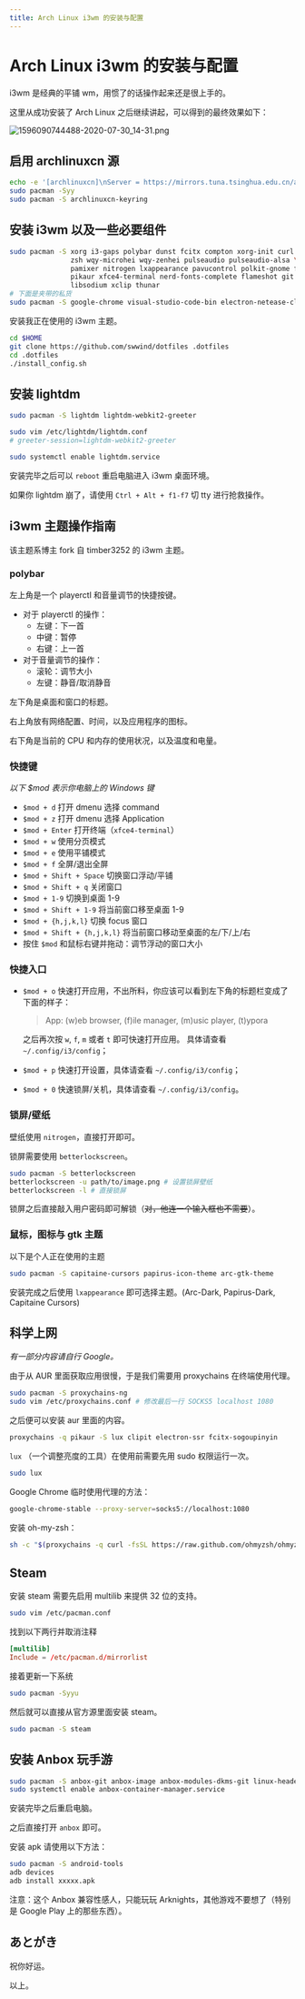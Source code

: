 ```yaml
---
title: Arch Linux i3wm 的安装与配置
---
```


# Arch Linux i3wm 的安装与配置

<script setup>
import VueMetadata from "@/components/metadata/Metadata.vue"
</script>

<vue-metadata author="swwind" time="2020-7-30" tags="archlinux,lightdm">
</vue-metadata>

i3wm 是经典的平铺 wm，用惯了的话操作起来还是很上手的。

这里从成功安装了 Arch Linux 之后继续讲起，可以得到的最终效果如下：

![1596090744488-2020-07-30_14-31.png](/assets/1596090744488-2020-07-30_14-31.png)

## 启用 archlinuxcn 源

```bash
echo -e '[archlinuxcn]\nServer = https://mirrors.tuna.tsinghua.edu.cn/archlinuxcn/$arch' | sudo tee -a /etc/pacman.conf > /dev/null
sudo pacman -Syy
sudo pacman -S archlinuxcn-keyring
```

## 安装 i3wm 以及一些必要组件

```bash
sudo pacman -S xorg i3-gaps polybar dunst fcitx compton xorg-init curl \
               zsh wqy-microhei wqy-zenhei pulseaudio pulseaudio-alsa \
               pamixer nitrogen lxappearance pavucontrol polkit-gnome fcitx-{gtk2,gtk3,qt4,qt5} \
               pikaur xfce4-terminal nerd-fonts-complete flameshot git playerctl python-gobject \
               libsodium xclip thunar
# 下面是夹带的私货
sudo pacman -S google-chrome visual-studio-code-bin electron-netease-cloud-music typora
```

安装我正在使用的 i3wm 主题。

```bash
cd $HOME
git clone https://github.com/swwind/dotfiles .dotfiles
cd .dotfiles
./install_config.sh
```

## 安装 lightdm

```bash
sudo pacman -S lightdm lightdm-webkit2-greeter

sudo vim /etc/lightdm/lightdm.conf
# greeter-session=lightdm-webkit2-greeter

sudo systemctl enable lightdm.service
```

安装完毕之后可以 `reboot` 重启电脑进入 i3wm 桌面环境。

如果你 lightdm 崩了，请使用 `Ctrl + Alt + f1-f7` 切 tty 进行抢救操作。

## i3wm 主题操作指南

该主题系博主 fork 自 timber3252 的 i3wm 主题。

### polybar

左上角是一个 playerctl 和音量调节的快捷按键。

- 对于 playerctl 的操作：
  - 左键：下一首
  - 中键：暂停
  - 右键：上一首
- 对于音量调节的操作：
  - 滚轮：调节大小
  - 左键：静音/取消静音

左下角是桌面和窗口的标题。

右上角放有网络配置、时间，以及应用程序的图标。

右下角是当前的 CPU 和内存的使用状况，以及温度和电量。

### 快捷键

_以下 $mod 表示你电脑上的 Windows 键_

- `$mod + d` 打开 dmenu 选择 command
- `$mod + z` 打开 dmenu 选择 Application
- `$mod + Enter` 打开终端（`xfce4-terminal`）
- `$mod + w` 使用分页模式
- `$mod + e` 使用平铺模式
- `$mod + f` 全屏/退出全屏
- `$mod + Shift + Space` 切换窗口浮动/平铺
- `$mod + Shift + q` 关闭窗口
- `$mod + 1-9` 切换到桌面 1-9
- `$mod + Shift + 1-9` 将当前窗口移至桌面 1-9
- `$mod + {h,j,k,l}` 切换 focus 窗口
- `$mod + Shift + {h,j,k,l}` 将当前窗口移动至桌面的左/下/上/右
- 按住 `$mod` 和鼠标右键并拖动：调节浮动的窗口大小

### 快捷入口

- `$mod + o` 快速打开应用，不出所料，你应该可以看到左下角的标题栏变成了下面的样子：

  > App: (w)eb browser, (f)ile manager, (m)usic player, (t)ypora

  之后再次按 `w`, `f`, `m` 或者 `t` 即可快速打开应用。
  具体请查看 `~/.config/i3/config`；

- `$mod + p` 快速打开设置，具体请查看 `~/.config/i3/config`；
- `$mod + 0` 快速锁屏/关机，具体请查看 `~/.config/i3/config`。

### 锁屏/壁纸

壁纸使用 `nitrogen`，直接打开即可。

锁屏需要使用 `betterlockscreen`。

```bash
sudo pacman -S betterlockscreen
betterlockscreen -u path/to/image.png # 设置锁屏壁纸
betterlockscreen -l # 直接锁屏
```

锁屏之后直接敲入用户密码即可解锁（~~对，他连一个输入框也不需要~~）。

### 鼠标，图标与 gtk 主题

以下是个人正在使用的主题

```bash
sudo pacman -S capitaine-cursors papirus-icon-theme arc-gtk-theme
```

安装完成之后使用 `lxappearance` 即可选择主题。(Arc-Dark, Papirus-Dark, Capitaine Cursors)

## 科学上网

_有一部分内容请自行 Google。_

由于从 AUR 里面获取应用很慢，于是我们需要用 proxychains 在终端使用代理。

```bash
sudo pacman -S proxychains-ng
sudo vim /etc/proxychains.conf # 修改最后一行 SOCKS5 localhost 1080
```

之后便可以安装 aur 里面的内容。

```bash
proxychains -q pikaur -S lux clipit electron-ssr fcitx-sogoupinyin
```

`lux` （一个调整亮度的工具）在使用前需要先用 sudo 权限运行一次。

```bash
sudo lux
```

Google Chrome 临时使用代理的方法：

```bash
google-chrome-stable --proxy-server=socks5://localhost:1080
```

安装 oh-my-zsh：

```bash
sh -c "$(proxychains -q curl -fsSL https://raw.github.com/ohmyzsh/ohmyzsh/master/tools/install.sh)"
```

## Steam

安装 steam 需要先启用 multilib 来提供 32 位的支持。

```bash
sudo vim /etc/pacman.conf
```

找到以下两行并取消注释

```toml
[multilib]
Include = /etc/pacman.d/mirrorlist
```

接着更新一下系统

```bash
sudo pacman -Syyu
```

然后就可以直接从官方源里面安装 steam。

```bash
sudo pacman -S steam
```

## 安装 Anbox 玩手游

```bash
sudo pacman -S anbox-git anbox-image anbox-modules-dkms-git linux-headers
sudo systemctl enable anbox-container-manager.service
```

安装完毕之后重启电脑。

之后直接打开 `anbox` 即可。

安装 apk 请使用以下方法：

```bash
sudo pacman -S android-tools
adb devices
adb install xxxxx.apk
```

注意：这个 Anbox 兼容性感人，只能玩玩 Arknights，其他游戏不要想了（特别是 Google Play 上的那些东西）。

## あとがき

祝你好运。

以上。
